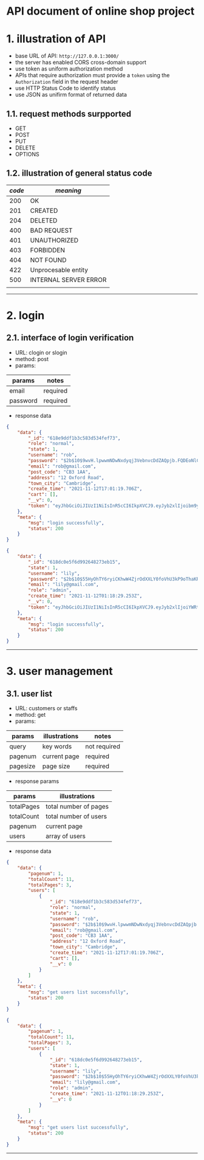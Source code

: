 # API document of online shop project

# 1. illustration of API

- base URL of API: `http://127.0.0.1:3000/`
- the server has enabled CORS cross-domain support
- use token as uniform authorization method
- APIs that require authorization must provide a `token` using the `Authorization` field in the request header
- use HTTP Status Code to identify status
- use JSON as unifirm format of returned data

## 1.1. request methods surpported

- GET
- POST
- PUT
- DELETE
- OPTIONS

## 1.2. illustration of general status code

| *code* | *meaning*                |
| -------- | --------------------- |
| 200      | OK                    |
| 201      | CREATED               |
| 204      | DELETED               |
| 400      | BAD REQUEST           |
| 401      | UNAUTHORIZED          |
| 403      | FORBIDDEN             |
| 404      | NOT FOUND             |
| 422      | Unprocesable entity   |
| 500      | INTERNAL SERVER ERROR |
|          |                       |

------

# 2. login

## 2.1. interface of login verification

- URL: clogin or slogin
- method: post
- params:

| params   |  notes   |
| -------- | -------- |
| email    | required |
| password | required |

- response data

```json
{
    "data": {
        "_id": "618e9ddf1b3c583d534fef73",
        "role": "normal",
        "state": 1,
        "username": "rob",
        "password": "$2b$10$9wvH.lpwwmNDwNxdyqj3VebnvcDdZAQpjb.FQDEoNlCYO1Rn2SvP.",
        "email": "rob@gmail.com",
        "post_code": "CB3 1AA",
        "address": "12 Oxford Road",
        "town_city": "Cambridge",
        "create_time": "2021-11-12T17:01:19.706Z",
        "cart": [],
        "__v": 0,
        "token": "eyJhbGciOiJIUzI1NiIsInR5cCI6IkpXVCJ9.eyJyb2xlIjoibm9ybWFsIiwiaWF0IjoxNjM2NzQyNTU3LCJleHAiOjE2MzY4Mjg5NTd9.5OVWzKnTVq7IVnEVCTx3kOX1M4QbhWywwAEHD4WdWVw"
    },
    "meta": {
        "msg": "login successfully",
        "status": 200
    }
}
```
```json
{
    "data": {
        "_id": "618dc0e5f6d992648273eb15",
        "state": 1,
        "username": "lily",
        "password": "$2b$10$55HyOhTY6ryiCKhwW4ZjrOdXXLY0foVhU3kP9oThaKRWx9UCvTMri",
        "email": "lily@gmail.com",
        "role": "admin",
        "create_time": "2021-11-12T01:18:29.253Z",
        "__v": 0,
        "token": "eyJhbGciOiJIUzI1NiIsInR5cCI6IkpXVCJ9.eyJyb2xlIjoiYWRtaW4iLCJpYXQiOjE2MzY4NDY1MzksImV4cCI6MTYzNjkzMjkzOX0.Imiw8LJMMTKcfICckq-xUUG6AYdXylx-BjjyLI3tKXE"
    },
    "meta": {
        "msg": "login successfully",
        "status": 200
    }
}
```

------

# 3. user management

## 3.1. user list

- URL: customers or staffs
- method: get
- params:

| params   | illustrations     | notes        |
| -------- | ----------------- | ------------ |
| query    | key words         | not required |
| pagenum  | current page      | required     |
| pagesize | page size         | required     |

- response params

| params     | illustrations           |
| ---------- | ----------------------- |
| totalPages | total number of pages   |
| totalCount | total number of users   |
| pagenum    | current page            |
| users      | array of users          |

- response data

```json
{
    "data": {
        "pagenum": 1,
        "totalCount": 11,
        "totalPages": 3,
        "users": [
            {
                "_id": "618e9ddf1b3c583d534fef73",
                "role": "normal",
                "state": 1,
                "username": "rob",
                "password": "$2b$10$9wvH.lpwwmNDwNxdyqj3VebnvcDdZAQpjb.FQDEoNlCYO1Rn2SvP.",
                "email": "rob@gmail.com",
                "post_code": "CB3 1AA",
                "address": "12 Oxford Road",
                "town_city": "Cambridge",
                "create_time": "2021-11-12T17:01:19.706Z",
                "cart": [],
                "__v": 0
            }
        ]
    },
    "meta": {
        "msg": "get users list successfully",
        "status": 200
    }
}
```
```json
{
    "data": {
        "pagenum": 1,
        "totalCount": 11,
        "totalPages": 3,
        "users": [
            {
                "_id": "618dc0e5f6d992648273eb15",
                "state": 1,
                "username": "lily",
                "password": "$2b$10$55HyOhTY6ryiCKhwW4ZjrOdXXLY0foVhU3kP9oThaKRWx9UCvTMri",
                "email": "lily@gmail.com",
                "role": "admin",
                "create_time": "2021-11-12T01:18:29.253Z",
                "__v": 0
            }
        ]
    },
    "meta": {
        "msg": "get users list successfully",
        "status": 200
    }
}
```

------
